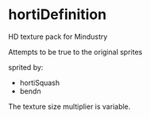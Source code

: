 # hortiDefinition
HD texture pack for Mindustry

Attempts to be true to the original sprites

sprited by:

- hortiSquash
- bendn


The texture size multiplier is variable.
